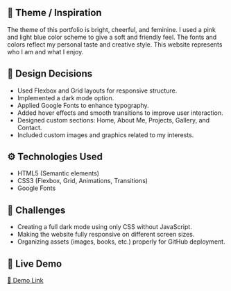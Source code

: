 ## 🎨 Theme / Inspiration

The theme of this portfolio is bright, cheerful, and feminine. I used a pink and light blue color scheme to give a soft and friendly feel. The fonts and colors reflect my personal taste and creative style. This website represents who I am and what I enjoy.

## 🎯 Design Decisions

- Used Flexbox and Grid layouts for responsive structure.
- Implemented a dark mode option.
- Applied Google Fonts to enhance typography.
- Added hover effects and smooth transitions to improve user interaction.
- Designed custom sections: Home, About Me, Projects, Gallery, and Contact.
- Included custom images and graphics related to my interests.

## ⚙️ Technologies Used

- HTML5 (Semantic elements)
- CSS3 (Flexbox, Grid, Animations, Transitions)
- Google Fonts

## 🧩 Challenges

- Creating a full dark mode using only CSS without JavaScript.
- Making the website fully responsive on different screen sizes.
- Organizing assets (images, books, etc.) properly for GitHub deployment.

## 🚀 Live Demo

[🔗 Demo Link](https://sona-quraishi.github.io/My-Dreamy-Portfolio/)
